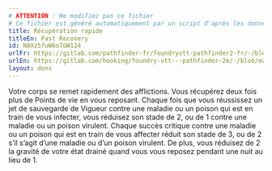 ```yaml
---
# ATTENTION : Ne modifiez pas ce fichier
# Ce fichier est généré automatiquement par un script d'après les données du module Foundry VTT officiel et de sa traduction
title: Récupération rapide
titleEn: Fast Recovery
id: N8Xz5fuW6o7GW124
urlFr: https://gitlab.com/pathfinder-fr/foundryvtt-pathfinder2-fr/-/blob/master/data/feats/N8Xz5fuW6o7GW124.htm
urlEn: https://gitlab.com/hooking/foundry-vtt---pathfinder-2e/-/blob/master/packs/data/feats.db/fast-recovery.json
layout: dons
---
```

Votre corps se remet rapidement des afflictions. Vous récupérez deux fois plus de Points de vie en vous reposant. Chaque fois que vous réussissez un jet de sauvegarde de Vigueur contre une maladie ou un poison qui est en train de vous infecter, vous réduisez son stade de 2, ou de 1 contre une maladie ou un poison virulent. Chaque succès critique contre une maladie ou un poison qui est en train de vous affecter réduit son stade de 3, ou de 2 s’il s’agit d’une maladie ou d’un poison virulent. De plus, vous réduisez de 2 la gravité de votre état drainé quand vous vous reposez pendant une nuit au lieu de 1.
